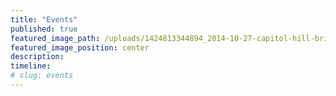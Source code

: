 ```yaml
---
title: "Events"
published: true
featured_image_path: /uploads/1424813344894_2014-10-27-capitol-hill-briefing-icc.jpg
featured_image_position: center
description:
timeline:
# slug: events
---
```

